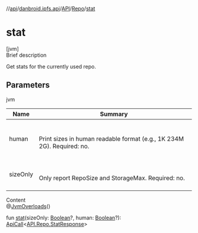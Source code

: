 //[api](../../../index.md)/[danbroid.ipfs.api](../../index.md)/[API](../index.md)/[Repo](index.md)/[stat](stat.md)



# stat  
[jvm]  
Brief description  


Get stats for the currently used repo.



## Parameters  
  
jvm  
  
|  Name|  Summary| 
|---|---|
| human| <br><br>Print sizes in human readable format (e.g., 1K 234M 2G). Required: no.<br><br>
| sizeOnly| <br><br>Only report RepoSize and StorageMax. Required: no.<br><br>
  
  
Content  
@[JvmOverloads](https://kotlinlang.org/api/latest/jvm/stdlib/kotlin.jvm/-jvm-overloads/index.html)()  
  
fun [stat](stat.md)(sizeOnly: [Boolean](https://kotlinlang.org/api/latest/jvm/stdlib/kotlin/-boolean/index.html)?, human: [Boolean](https://kotlinlang.org/api/latest/jvm/stdlib/kotlin/-boolean/index.html)?): [ApiCall](../../-api-call/index.md)<[API.Repo.StatResponse](-stat-response/index.md)>  



